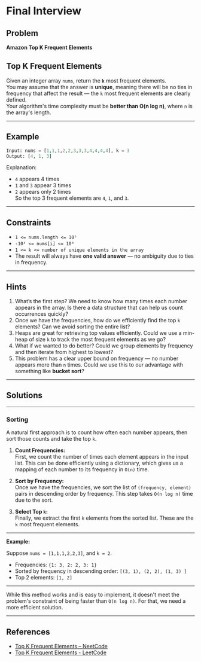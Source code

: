 # Final Interview

## Problem

**Amazon Top K Frequent Elements**

## Top K Frequent Elements

Given an integer array `nums`, return the **`k`** most frequent elements.  
You may assume that the answer is **unique**, meaning there will be no ties in frequency that affect the result — the `k` most frequent elements are clearly defined.    
Your algorithm's time complexity must be **better than O(n log n)**, where `n` is the array's length.

---

## Example


```python
Input: nums = [1,1,1,2,2,3,3,3,4,4,4,4], k = 3  
Output: [4, 1, 3]
```

Explanation:  
- `4` appears 4 times  
- `1` and `3` appear 3 times  
- `2` appears only 2 times  
So the top 3 frequent elements are `4`, `1`, and `3`.

---

## Constraints

- `1 <= nums.length <= 10⁵`  
- `-10⁴ <= nums[i] <= 10⁴`  
- `1 <= k <= number of unique elements in the array` 
- The result will always have **one valid answer** — no ambiguity due to ties in frequency.

---


## Hints

1. What’s the first step? We need to know how many times each number appears in the array. Is there a data structure that can help us count occurrences quickly?
2. Once we have the frequencies, how do we efficiently find the top `k` elements? Can we avoid sorting the entire list?
3. Heaps are great for retrieving top values efficiently. Could we use a min-heap of size `k` to track the most frequent elements as we go?
4. What if we wanted to do better? Could we group elements by frequency and then iterate from highest to lowest?
5. This problem has a clear upper bound on frequency — no number appears more than `n` times. Could we use this to our advantage with something like **bucket sort**?

---

## Solutions


---

### Sorting

A natural first approach is to count how often each number appears, then sort those counts and take the top `k`.

1. **Count Frequencies:**  
   First, we count the number of times each element appears in the input list. This can be done efficiently using a dictionary, which gives us a mapping of each number to its frequency in `O(n)` time.

2. **Sort by Frequency:**  
   Once we have the frequencies, we sort the list of `(frequency, element)` pairs in descending order by frequency. This step takes `O(n log n)` time due to the sort.

3. **Select Top `k`:**  
   Finally, we extract the first `k` elements from the sorted list. These are the `k` most frequent elements.

---

**Example:**

Suppose `nums = [1,1,1,2,2,3]`, and `k = 2`.

- Frequencies: `{1: 3, 2: 2, 3: 1}`
- Sorted by frequency in descending order: `[(3, 1), (2, 2), (1, 3) ]`
- Top 2 elements: `[1, 2]`

---

While this method works and is easy to implement, it doesn't meet the problem's constraint of being faster than `O(n log n)`. For that, we need a more efficient solution.




---

## References

- [Top K Frequent Elements – NeetCode](https://neetcode.io/problems/top-k-elements-in-list)
- [Top K Frequent Elements - LeetCode ](https://leetcode.com/problems/top-k-frequent-elements/description/)

